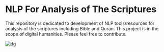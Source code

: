 NLP For Analysis of The Scriptures 
==================

This repository is dedicated to development of NLP tools/resources for analysis of the scriptures including Bible and Quran.
This project is in the scope of digital humanities. Please feel free to contribute.

![dg](https://cloud.githubusercontent.com/assets/8551117/17011754/cfed4a7e-4ec5-11e6-9799-6add70019875.png)
